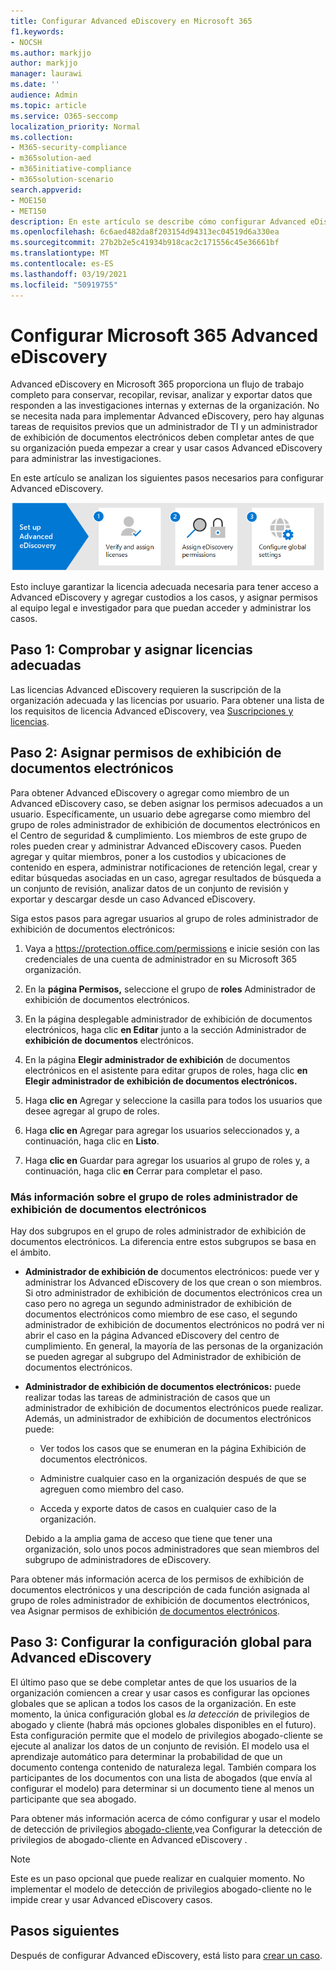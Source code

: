 ```yaml
---
title: Configurar Advanced eDiscovery en Microsoft 365
f1.keywords:
- NOCSH
ms.author: markjjo
author: markjjo
manager: laurawi
ms.date: ''
audience: Admin
ms.topic: article
ms.service: O365-seccomp
localization_priority: Normal
ms.collection:
- M365-security-compliance
- m365solution-aed
- m365initiative-compliance
- m365solution-scenario
search.appverid:
- MOE150
- MET150
description: En este artículo se describe cómo configurar Advanced eDiscovery para que pueda empezar a crear y administrar casos. También describe las suscripciones y licencias de Microsoft necesarias. Después de completar algunos pasos rápidos, la Advanced eDiscovery está lista para usarse.
ms.openlocfilehash: 6c6aed482da8f203154d94313ec04519d6a330ea
ms.sourcegitcommit: 27b2b2e5c41934b918cac2c171556c45e36661bf
ms.translationtype: MT
ms.contentlocale: es-ES
ms.lasthandoff: 03/19/2021
ms.locfileid: "50919755"
---
```

# <a name="set-up-microsoft-365-advanced-ediscovery"></a>Configurar Microsoft 365 Advanced eDiscovery

Advanced eDiscovery en Microsoft 365 proporciona un flujo de trabajo completo para conservar, recopilar, revisar, analizar y exportar datos que responden a las investigaciones internas y externas de la organización. No se necesita nada para implementar Advanced eDiscovery, pero hay algunas tareas de requisitos previos que un administrador de TI y un administrador de exhibición de documentos electrónicos deben completar antes de que su organización pueda empezar a crear y usar casos Advanced eDiscovery para administrar las investigaciones.

En este artículo se analizan los siguientes pasos necesarios para configurar Advanced eDiscovery.

![Pasos para configurar Advanced eDiscovery](../media/set-up-advanced-ediscovery.png)

Esto incluye garantizar la licencia adecuada necesaria para tener acceso a Advanced eDiscovery y agregar custodios a los casos, y asignar permisos al equipo legal e investigador para que puedan acceder y administrar los casos.

## <a name="step-1-verify-and-assign-appropriate-licenses"></a>Paso 1: Comprobar y asignar licencias adecuadas

Las licencias Advanced eDiscovery requieren la suscripción de la organización adecuada y las licencias por usuario. Para obtener una lista de los requisitos de licencia Advanced eDiscovery, vea [Suscripciones y licencias](overview-ediscovery-20.md#subscriptions-and-licensing).

## <a name="step-2-assign-ediscovery-permissions"></a>Paso 2: Asignar permisos de exhibición de documentos electrónicos

Para obtener Advanced eDiscovery o agregar como miembro de un Advanced eDiscovery caso, se deben asignar los permisos adecuados a un usuario. Específicamente, un usuario debe agregarse como miembro del grupo de roles administrador de exhibición de documentos electrónicos en el Centro de seguridad & cumplimiento. Los miembros de este grupo de roles pueden crear y administrar Advanced eDiscovery casos. Pueden agregar y quitar miembros, poner a los custodios y ubicaciones de contenido en espera, administrar notificaciones de retención legal, crear y editar búsquedas asociadas en un caso, agregar resultados de búsqueda a un conjunto de revisión, analizar datos de un conjunto de revisión y exportar y descargar desde un caso Advanced eDiscovery.

Siga estos pasos para agregar usuarios al grupo de roles administrador de exhibición de documentos electrónicos:

1. Vaya a <https://protection.office.com/permissions> e inicie sesión con las credenciales de una cuenta de administrador en su Microsoft 365 organización.

2. En la **página Permisos,** seleccione el grupo de **roles** Administrador de exhibición de documentos electrónicos.

3. En la página desplegable administrador de exhibición de documentos electrónicos, haga clic **en Editar** junto a la sección Administrador de **exhibición de documentos** electrónicos.

4. En la página **Elegir administrador de exhibición** de documentos electrónicos en el asistente para editar grupos de roles, haga clic **en Elegir administrador de exhibición de documentos electrónicos.**

5. Haga **clic en** Agregar y seleccione la casilla para todos los usuarios que desee agregar al grupo de roles.

6. Haga **clic en** Agregar para agregar los usuarios seleccionados y, a continuación, haga clic en **Listo**.

7. Haga **clic en** Guardar para agregar los usuarios al grupo de roles y, a continuación, haga clic **en** Cerrar para completar el paso.

### <a name="more-information-about-the-ediscovery-manager-role-group"></a>Más información sobre el grupo de roles administrador de exhibición de documentos electrónicos

Hay dos subgrupos en el grupo de roles administrador de exhibición de documentos electrónicos. La diferencia entre estos subgrupos se basa en el ámbito.

- **Administrador de exhibición de** documentos electrónicos: puede ver y administrar los Advanced eDiscovery de los que crean o son miembros. Si otro administrador de exhibición de documentos electrónicos crea un caso pero no agrega un segundo administrador de exhibición de documentos electrónicos como miembro de ese caso, el segundo administrador de exhibición de documentos electrónicos no podrá ver ni abrir el caso en la página Advanced eDiscovery del centro de cumplimiento. En general, la mayoría de las personas de la organización se pueden agregar al subgrupo del Administrador de exhibición de documentos electrónicos.

- **Administrador de exhibición de documentos electrónicos:** puede realizar todas las tareas de administración de casos que un administrador de exhibición de documentos electrónicos puede realizar. Además, un administrador de exhibición de documentos electrónicos puede:

  - Ver todos los casos que se enumeran en la página Exhibición de documentos electrónicos.
  
  - Administre cualquier caso en la organización después de que se agreguen como miembro del caso.

  - Acceda y exporte datos de casos en cualquier caso de la organización.

  Debido a la amplia gama de acceso que tiene que tener una organización, solo unos pocos administradores que sean miembros del subgrupo de administradores de eDiscovery.

Para obtener más información acerca de los permisos de exhibición de documentos electrónicos y una descripción de cada función asignada al grupo de roles administrador de exhibición de documentos electrónicos, vea Asignar permisos de exhibición [de documentos electrónicos](assign-ediscovery-permissions.md).

## <a name="step-3-configure-global-settings-for-advanced-ediscovery"></a>Paso 3: Configurar la configuración global para Advanced eDiscovery

El último paso que se debe completar antes de que los usuarios de la organización comiencen a crear y usar casos es configurar las opciones globales que se aplican a todos los casos de la organización. En este momento, la única configuración global es *la detección* de privilegios de abogado y cliente (habrá más opciones globales disponibles en el futuro). Esta configuración permite que el modelo de privilegios abogado-cliente se ejecute al analizar los datos de un conjunto de revisión. El modelo usa el aprendizaje automático para determinar la probabilidad de que un documento contenga contenido de naturaleza legal. También compara los participantes de los documentos con una lista de abogados (que envía al configurar el modelo) para determinar si un documento tiene al menos un participante que sea abogado.

Para obtener más información acerca de cómo configurar y usar el modelo de detección de privilegios [abogado-cliente,](attorney-privilege-detection.md)vea Configurar la detección de privilegios de abogado-cliente en Advanced eDiscovery .

> [!NOTE]
> Este es un paso opcional que puede realizar en cualquier momento. No implementar el modelo de detección de privilegios abogado-cliente no le impide crear y usar Advanced eDiscovery casos.

## <a name="next-steps"></a>Pasos siguientes

Después de configurar Advanced eDiscovery, está listo para [crear un caso](create-and-manage-advanced-ediscoveryv2-case.md).
